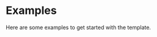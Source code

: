 # Examples

Here are some examples to get started with the template.
<!--
## TODOs:

- [ ] Show examples (that are also to be tested with doctest or similar) of how to add a new algo.
- [ ] Show examples of how to add a new datamodule.
- [ ] Add a link to the RL example once [#13](https://github.com/mila-iqia/ResearchTemplate/issues/13) is done.
- [ ] Add a link to the NLP example once [#14](https://github.com/mila-iqia/ResearchTemplate/issues/14) is done.
- [ ] Add an example of how to use Jax for the dataset/dataloading: -->

